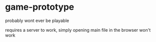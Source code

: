 # game-prototype
probably wont ever be playable

requires a server to work, simply opening main file in the browser won't work
